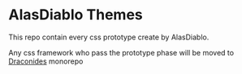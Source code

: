 # AlasDiablo Themes

This repo contain every css prototype create by AlasDiablo.

Any css framework who pass the prototype phase will be moved to [Draconides](https://github.com/AlasDiablo/draconides) monorepo
